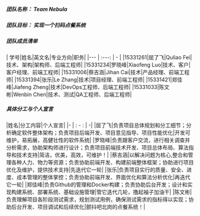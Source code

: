 ##### 团队名称： Team Nebula
##### 团队目标： 实现一个扫码点餐系统
##### 团队成员清单
 | 学号|姓名|英文名|专业方向|职务|
|--- | :---: | - |
|15331261|屈了飞|Quliao Fei|技术、架构|架构师、后端工程师|
|15331234|罗晓峰|Xiaofeng Luo|技术、客户|客户经理、前端工程师|
|15331006|蔡吉涵|Jihan Cai|技术|产品经理、前端工程师|
|15331394|张乐|Le Zhang|技术|项目经理、前端工程师|
|15331421|郑佳峰|Jiafeng Zheng|技术|DevOps工程师、后端工程师|
|15331033|陈文彬|Wenbin Chen|技术、测试|QA工程师、后端工程师|
##### 具体分工与个人宣言
|姓名|分工内容|个人宣言|
|- | : - : | -|
|屈了飞|负责项目总体规划和分工细节；分析确定软件整体架构；负责项目后端开发、项目意见指导、项目性能优化|开发可维护，易拓展，高健壮性的软件系统|
|罗晓峰|负责跟客户交流，进行相关调查并分析需求，协助架构师进行设计；负责项目前端技术开发、项目总体布局、算法指导和技术支持|简洁，优美，高效，可维护！|
|蔡吉涵|以解决问题为核心,整合和管理各种人力、物力等资源；负责协助前端开发、构建前端整体框架；协助进行项目优化及维护，提供技术支持|先迭代它一轮|
|张乐|负责项目实行的质量、安全、进度、成本管理的整体掌控；负责协助前端开发、界面优化和算法分析优化|再迭代它一轮|
|郑佳峰|负责Github的管理和Docker构建；负责协助后台开发；设计和实现构建系统、部署系统、基础设施管理|管它迭代几轮，撸起袖子加油干|
|陈文彬|负责理解项目各阶段测试需求，规划测试用例，确保测试需求的指标得以实现；协助后台开发、项目调试和后续优化|颤抖吧北岗的点餐系统！|
